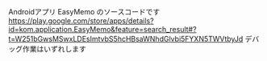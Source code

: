 Androidアプリ EasyMemo のソースコードです
https://play.google.com/store/apps/details?id=kom.application.EasyMemo&feature=search_result#?t=W251bGwsMSwxLDEsImtvbS5hcHBsaWNhdGlvbi5FYXN5TWVtbyJd
デバッグ作業はいずれします
